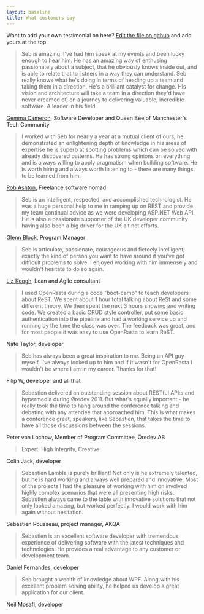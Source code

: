 ```yaml
---
layout: baseline
title: What customers say
---
```


Want to add your own testimonial on here? [Edit the file on github](https://github.com/serialseb/serialseb.github.com/edit/master/testimonials.md)
 and add yours at the top.

 > Seb is amazing. I've had him speak at my events and been lucky enough to hear him. He has an amazing way of enthusing passionately about a subject, that he obviously knows inside out, and is able to relate that to listners in a way they can understand. Seb really knows what he's doing in terms of heading up a team and taking them in a direction. He's a brilliant catalyst for change. His vision and architecture will take a team in a direction they'd have never dreamed of, on a journey to delivering valuable, incredible software. A leader in his field.

[Gemma Cameron](http://rubygem.me), Software Developer and Queen Bee of Manchester's Tech Community

 > I worked with Seb for nearly a year at a mutual client of ours; he demonstrated an enlightening depth of knowledge in his areas of expertise he is superb at spotting problems which can be solved with already discovered patterns. He has strong opinions on everything and is always willing to apply pragmatism when building software. He is worth hiring and always worth listening to - there are many things to be learned from him.

[Rob Ashton](http://codeofrob.com), Freelance software nomad

> Seb is an intelligent, respected, and accomplished technologist. He was a huge personal help to me in ramping up on REST and provide my team continual advice as we were developing ASP.NET Web API. He is also a passionate supporter of the UK developer community having also been a big driver for the UK alt.net efforts.

[Glenn Block](http://codebetter.com/glennblock), Program Manager

> Seb is articulate, passionate, courageous and fiercely intelligent; exactly the kind of person you want to have around
> if you've got difficult problems to solve. I enjoyed working with him immensely and wouldn't hesitate to do so again.

[Liz Keogh](http://lizkeogh.com), Lean and Agile consultant

>
>
> I used OpenRasta during a code "boot-camp" to teach developers about ReST. We spent about 1 hour total talking about 
> ReSt and some different theory. We then spent the next 3 hours showing and writing code. We created a basic CRUD
> style controller, put some basic authentication into the pipeline and had a working service up and running by the time
> the class was over. The feedback was great, and for most people it was easy to use OpenRasta to learn ReST.

Nate Taylor, developer

> Seb has always been a great inspiration to me. Being an API guy myself, I've always looked up to him and if it wasn't for OpenRasta I wouldn't be where I am in my career. Thanks for that!

Filip W, developer and all that

> Sebastien delivered an outstanding session about RESTful API:s and hypermedia during Øredev 2011. But what's equally
> important - he really took the time to hang around the conference talking and debating with any attendee that
> approached him. This is what makes a conference great, speakers, like Sebastien, that takes the time to have all those
> discussions between the sessions.

Peter von Lochow, Member of Program Committee, Öredev AB

> Expert, High Integrity, Creative

Colin Jack, developer

> Sebastien Lambla is purely brilliant! Not only is he extremely talented, but he is hard working and always well
> prepared and innovative. Most of the projects I had the pleasure of working with him on involved highly complex
> scenarios that were all presenting high risks. Sebastien always came to the table with innovative solutions that not
> only looked amazing, but worked perfectly. I would work with him again without hesitation.

Sebastien Rousseau, project manager, AKQA

> Sebastien is an excellent software developer with tremendous experience of delivering software with the latest
> techniques and technologies. He provides a real advantage to any customer or development team.

Daniel Fernandes, developer

> Seb brought a wealth of knowledge about WPF. Along with his excellent problem solving ability, he helped us develop a
> great application for our client.

Neil Mosafi, developer
